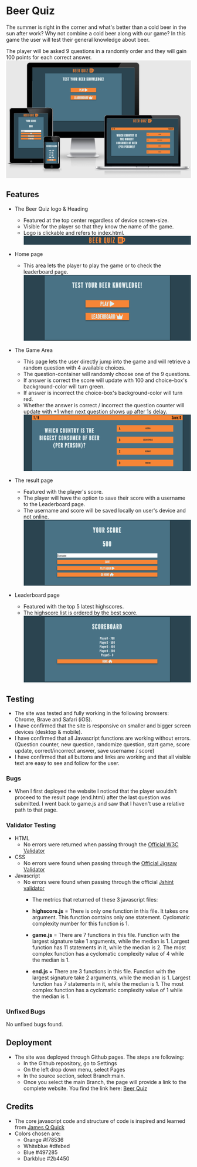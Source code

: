 # Beer Quiz
The summer is right in the corner and what's better than a cold beer in the sun after work?
Why not combine a cold beer along with our game?
In this game the user will test their general knowledge about beer.

The player will be asked 9 questions in a randomly order and they will gain 100 points for each correct answer.
![Responsive Screenshot](/assets/images/Am%20I%20Responsive.png)

## Features
* The Beer Quiz logo & Heading
    * Featured at the top center regardless of device screen-size.
    * Visible for the player so that they know the name of the game.
    * Logo is clickable and refers to index.html.
![Logo and Heading Screenshot](/assets/images/logoheading.png)

* Home page
    * This area lets the player to play the game or to check the leaderboard page.
![Home page Screenshot](/assets/images/home-container.png)

* The Game Area
    * This page lets the user directly jump into the game and will retrieve a random question with 4 available choices.
    * The question-container will randomly choose one of the 9 questions.
    * If answer is correct the score will update with 100 and choice-box's background-color will turn green.
    * If answer is incorrect the choice-box's background-color will turn red.
    * Whether the answer is correct / incorrect the question counter will update with +1 when next question shows up after 1s delay.
![Game area Screenshot](/assets/images/game-area.png)

* The result page
    * Featured with the player's score.
    * The player will have the option to save their score with a username to the Leaderboard page.
    * The username and score will be saved locally on user's device and not online.
![Result page Screenshot](/assets/images/results-area.png)

* Leaderboard page
    * Featured with the top 5 latest highscores.
    * The highscore list is ordered by the best score.
![Leaderboard page Screenshot](/assets/images/scoreboard-page.png)

## Testing
* The site was tested and fully working in the following browsers: Chrome, Brave and Safari (iOS).
* I have confirmed that the site is responsive on smaller and bigger screen devices (desktop & mobile).
* I have confirmed that all Javascript functions are working without errors. (Question counter, new question, randomize question, start game, score update, correct/incorrect answer, save username / score)
* I have confirmed that all buttons and links are working and that all visible text are easy to see and follow for the user.

### Bugs
* When I first deployed the website I noticed that the player wouldn't proceed to the result page (end.html) after the last question was submitted. 
I went back to game.js and saw that I haven't use a relative path to that page.

### Validator Testing
* HTML
    * No errors were returned when passing through the [Official W3C Validator](https://validator.w3.org/)
* CSS
    * No errors were found when passing through the [Official Jigsaw Validator](https://jigsaw.w3.org/css-validator/)
* Javascript
    * No errors were found when passing through the official [Jshint validator](https://jshint.com/)
        - The metrics that returned of these 3 javascript files:
        - **highscore.js** = There is only one function in this file. It takes one argument. This function contains only one statement. Cyclomatic complexity number for this function is 1.

        - **game.js** = There are 7 functions in this file. Function with the largest signature take 1 arguments, while the median is 1. Largest function has 11 statements in it, while the median is 2. The most complex function has a cyclomatic complexity value of 4 while the median is 1.

        - **end.js** = There are 3 functions in this file. Function with the largest signature take 2 arguments, while the median is 1. Largest function has 7 statements in it, while the median is 1. The most complex function has a cyclomatic complexity value of 1 while the median is 1.

### Unfixed Bugs
No unfixed bugs found.

## Deployment

* The site was deployed through Github pages. The steps are following:
    * In the Github repository, go to Settings
    * On the left drop down menu, select Pages
    * In the source section, select Branch:main.
    * Once you select the main Branch, the page will provide a link to the complete website.
You find the link here: [Beer Quiz](https://teodorstrom.github.io/beer-quiz)

## Credits
* The core javascript code and structure of code is inspired and learned from [James Q Quick](https://github.com/jamesqquick/Build-A-Quiz-App-With-HTML-CSS-and-JavaScript)
* Colors chosen are:
    * Orange #f78536
    * Whiteblue #dfebed
    * Blue #497285
    * Darkblue #2b4450


